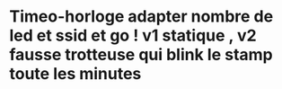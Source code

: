 # Timeo-horloge adapter nombre de led et ssid et go ! v1 statique , v2 fausse trotteuse qui blink le stamp toute les minutes 

